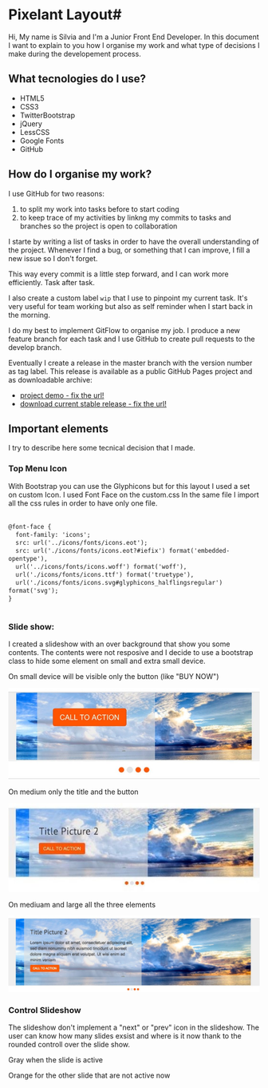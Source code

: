 # Pixelant Layout#

Hi, My name is Silvia and I'm a Junior Front End Developer.
In this document I want to explain to you how I organise my work and what type of decisions I make during the developement process.

## What tecnologies do I use?

* HTML5
* CSS3
* TwitterBootstrap
* jQuery
* LessCSS
* Google Fonts
* GitHub


## How do I organise my work?

I use GitHub for two reasons:

1. to split my work into tasks before to start coding
2. to keep trace of my activities by linkng my commits to tasks and branches so the project is open to collaboration

I starte by writing a list of tasks in order to have the overall understanding of the project. Whenever I find a bug, or something that I can improve, I fill a new issue so I don't forget.

This way every commit is a little step forward, and I can work more efficiently. Task after task.

I also create a custom label `wip` that I use to pinpoint my current task. It's very useful for team working but also as self reminder when I start back in the morning.

I do my best to implement GitFlow to organise my job. I produce a new feature branch for each task and I use GitHub to create pull requests to the develop branch. 

Eventually I create a release in the master branch with the version number as tag label. This release is available as a public GitHub Pages project and as downloadable archive:

- [project demo - fix the url!](https://github.com/cibily/Pixelant)
- [download current stable release - fix the url!](https://github.com/cibily/Pixelant)

## Important elements

I try to describe here some tecnical decision that I made. 


### Top Menu Icon

With Bootstrap you can use the Glyphicons but for this layout I used a set on custom Icon. I used Font Face on the custom.css
In the same file I import all the css rules in order to have only one file.

<pre><code>
@font-face {
  font-family: 'icons';      
  src: url('../icons/fonts/icons.eot');
  src: url('./icons/fonts/icons.eot?#iefix') format('embedded-opentype'), 
  url('../icons/fonts/icons.woff') format('woff'), 
  url('./icons/fonts/icons.ttf') format('truetype'), 
  url('./icons/fonts/icons.svg#glyphicons_halflingsregular') format('svg');
}

</code></pre>





### Slide show: 

I created a slideshow with an over background that show you some contents. The contents were not resposive and I decide to use a bootstrap class to hide some element on small and extra small device.

On small device will be visible only the button (like "BUY NOW")

![alt text](./img_readme/slideshow-xs.jpg "slideshow-xs")

On medium only the title and the button

![Alt text](./img_readme/slideshow-sm.jpg "slideshow-sm")

On mediuam and large all the three elements

![Alt text](./img_readme/slideshow-lg.jpg "slideshow-lg")




### Control Slideshow

The slideshow don't implement a "next" or "prev" icon in the slideshow.
The user can know how many slides exsist and where is it now thank to the rounded controll over the slide show.

  Gray when the slide is active
  
  Orange for the other slide that are not active now









  




 
